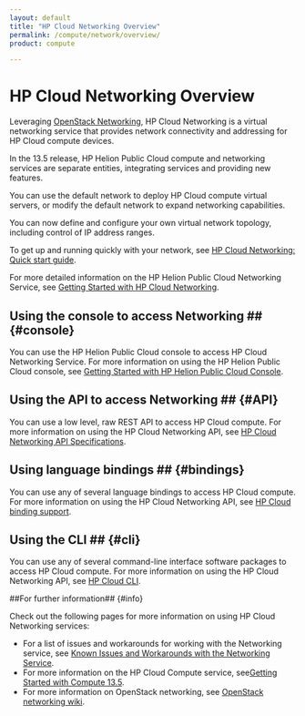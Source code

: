 ```yaml
---
layout: default
title: "HP Cloud Networking Overview"
permalink: /compute/network/overview/
product: compute

---
```

# HP Cloud Networking Overview #

Leveraging [OpenStack Networking](http://www.openstack.org/software/openstack-networking/), HP Cloud Networking is a virtual networking service that provides network connectivity and addressing for HP Cloud compute devices. 

In the 13.5 release, HP Helion Public Cloud compute and networking services are separate entities, integrating services and providing new features. 

You can use the default network to deploy HP Cloud compute virtual servers, or modify the default network to expand networking capabilities.

You can now define and configure your own virtual network topology, including control of IP address ranges.

To get up and running quickly with your network, see [HP Cloud Networking: Quick start guide](/compute/network-quick-start).

For more detailed information on the HP Helion Public Cloud Networking Service, see [Getting Started with HP Cloud Networking](/compute/network/getting-started).

## Using the console to access Networking ## {#console}

You can use the HP Helion Public Cloud console to access HP Cloud Networking Service. For more information on using the HP Helion Public Cloud console, see [Getting Started with HP Helion Public Cloud Console](/hpcloudconsole).


## Using the API to access Networking ## {#API}
 
You can use a low level, raw REST API to access HP Cloud compute. For more information on using the HP Cloud Networking API, see [HP Cloud Networking API Specifications](/api/v13/networking).


## Using language bindings ## {#bindings}

You can use any of several language bindings to access HP Cloud compute. For more information on using the HP Cloud Networking API, see [HP Cloud binding support](/bindings/).

## Using the CLI ## {#cli}

You can use any of several command-line interface software packages to access HP Cloud compute. For more information on using the HP Cloud Networking API, see [HP Cloud CLI](/cli/).


##For further information## {#info} 

Check out the following pages for more information on using HP Cloud Networking services:

- For a list of issues and workarounds for working with the Networking service, see [Known Issues and Workarounds with the Networking Service](/compute/known-issues/).
- For more information on the HP Cloud Compute service, see[Getting Started with Compute 13.5](https://community.hpcloud.com/article/getting-started-compute-135).
- For more information on OpenStack networking, see [OpenStack networking wiki](https://wiki.openstack.org/wiki/Quantum).
